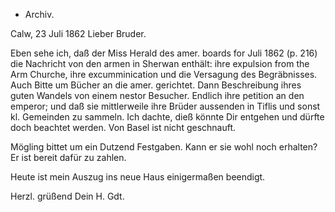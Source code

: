 + Archiv.

 Calw, 23 Juli 1862
Lieber Bruder.

Eben sehe ich, daß der Miss Herald des amer. boards for Juli 1862 (p. 216) die Nachricht von den armen in Sherwan enthält: ihre expulsion from the Arm Churche, ihre excumminication und die Versagung des Begräbnisses. Auch Bitte um Bücher an die amer. gerichtet. Dann Beschreibung ihres guten Wandels von einem nestor Besucher. Endlich ihre petition an den emperor; und daß sie mittlerweile ihre Brüder aussenden in Tiflis und sonst kl. Gemeinden zu sammeln. Ich dachte, dieß könnte Dir entgehen und dürfte doch beachtet werden. Von Basel ist nicht geschnauft.

Mögling bittet um ein Dutzend Festgaben. Kann er sie wohl noch erhalten? Er ist bereit dafür zu zahlen.

Heute ist mein Auszug ins neue Haus einigermaßen beendigt.

 Herzl. grüßend
 Dein
 H. Gdt.

